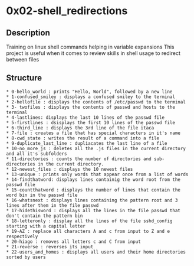 # 0x02-shell_redirections

## Description
  Training on linux shell commands helping in  variable expansions
  This project is useful when it comes to review skills in shell usage to redirect between files 

## Structure
    * 0-hello_world : prints "Hello, World", followed by a new line
    * 1-confused_smiley : displays a confused smiley to the terminal
    * 2-hellofile : displays the contents of /etc/passwd to the terminal
    * 3- twofiles : displays the contents of passwd and hosts to the terminal
    * 4-lastlines: displays the last 10 lines of the passwd file
    * 5-firstlines : dsisplays the first 10 lines of the passwd file
    * 6-third_line : displays the 3rd line of the file itaca
    * 7-file : creates a file that has special characters in it's name
    * 8-cwd_state : writes the result of a command into a file
    * 9-duplicate_last_line : dupliacates the last line of a file
    * 10-no_more_js : deletes all the .js files in the current directory and all it's subfolders
    * 11-directories : counts the number of directories and sub-directories in the current directory.
    * 12-newest_files : displays the 10 newest files
    * 13-unique : prints only words that appear once from a list of words
    * 14-findthatword: displays lines containig the word root from the passwd file
    * 15-countthatword : displays the number of lines that contain the word bin in the passwd file
    * 16-whatsnext : displays lines containing the pattern root and 3 lines after them in the file passwd
    * 17-hidethisword : displays all the lines in the file passwd that don't contain the pattern bin 
    * 18-letteronly : display all the lines of the file sshd_config starting with a capital letter 
    * 19-AZ : replace all characters A and c from input to Z and e respectively
    * 20-hiago : removes all letters c and C from input
    * 21-reverse : reverses its input
    * 22-users_and_homes : displays all users and their home directories sorted by users

